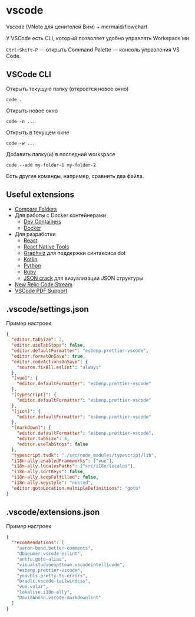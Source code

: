 # vscode

Vscode (VNote для ценителей Вим) + mermaid/flowchart

У VSCode есть CLI, который позволяет удобно управлять Workspace'ми

`Ctrl+Shift-P` — открыть Command Palette — консоль управления VS Code.

## VSCode CLI

Открыть текущую папку (откроется новое окно)

```
code .
```

Открыть новое окно

```
code -n ...
```

Открыть в текущем окне

```
code -w ...
```

Добавить папку(и) в последний workspace

```
code --add my-folder-1 my-folder-2
```

Есть другие команды, например, сравнить два файла.

## Useful extensions

* [Compare Folders](https://marketplace.visualstudio.com/items?itemName=moshfeu.compare-folders)
* Для работы с Docker контейнерами
  * [Dev Containers](https://marketplace.visualstudio.com/items?itemName=ms-vscode-remote.remote-containers)
  * [Docker](https://marketplace.visualstudio.com/items?itemName=ms-azuretools.vscode-docker)
* Для разработки
  * [React](https://marketplace.visualstudio.com/items?itemName=dsznajder.es7-react-js-snippets)
  * [React Native Tools](https://marketplace.visualstudio.com/items?itemName=msjsdiag.vscode-react-native)
  * [Graphviz](https://marketplace.visualstudio.com/items?itemName=joaompinto.vscode-graphviz) для поддержки синтаксиса dot
  * [Kotlin](https://marketplace.visualstudio.com/items?itemName=fwcd.kotlin)
  * [Python](https://marketplace.visualstudio.com/items?itemName=ms-python.python)
  * [Ruby](https://marketplace.visualstudio.com/items?itemName=rebornix.Ruby)
  * [JSON crack](https://marketplace.visualstudio.com/items?itemName=AykutSarac.jsoncrack-vscode) для визуализации JSON структуры
* [New Relic Code Stream](https://marketplace.visualstudio.com/items?itemName=CodeStream.codestream)
* [VSCode PDF Support](https://marketplace.visualstudio.com/items?itemName=tomoki1207.pdf)

## .vscode/settings.json

Пример настроек

```json
{
  "editor.tabSize": 2,
  "editor.useTabStops": false,
  "editor.defaultFormatter": "esbenp.prettier-vscode",
  "editor.formatOnSave": true,
  "editor.codeActionsOnSave": {
    "source.fixAll.eslint": "always"
  },
  "[vue]": {
    "editor.defaultFormatter": "esbenp.prettier-vscode"
  },
  "[typescript]": {
    "editor.defaultFormatter": "esbenp.prettier-vscode"
  },
  "[json]": {
    "editor.defaultFormatter": "esbenp.prettier-vscode"
  },
  "[markdown]": {
    "editor.defaultFormatter": "esbenp.prettier-vscode",
    "editor.tabSize": 4,
    "editor.useTabStops": false
  },
  "typescript.tsdk": "./src/node_modules/typescript/lib",
  "i18n-ally.enabledFrameworks": ["vue"],
  "i18n-ally.localesPaths": ["src/i18n/locales"],
  "i18n-ally.sortKeys": false,
  "i18n-ally.keepFulfilled": false,
  "i18n-ally.keystyle": "nested",
  "editor.gotoLocation.multipleDefinitions": "goto"
}
```

## .vscode/extensions.json

Пример настроек

```json
{
  "recommendations": [
    "aaron-bond.better-comments",
    "dbaeumer.vscode-eslint",
    "antfu.goto-alias",
    "visualstudioexptteam.vscodeintellicode",
    "esbenp.prettier-vscode",
    "yoavbls.pretty-ts-errors",
    "bradlc.vscode-tailwindcss",
    "vue.volar",
    "lokalise.i18n-ally",
    "DavidAnson.vscode-markdownlint"
  ]
}
```
